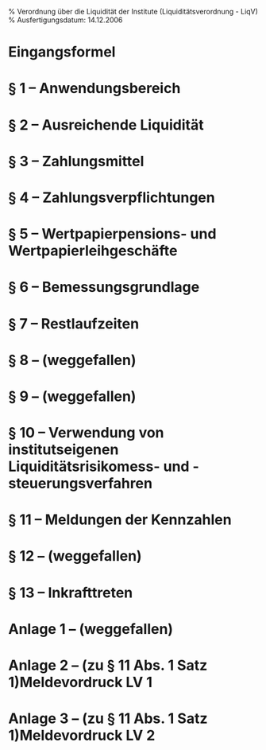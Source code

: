 % Verordnung über die Liquidität der Institute  (Liquiditätsverordnung - LiqV)
% Ausfertigungsdatum: 14.12.2006
 
# Eingangsformel

# § 1 – Anwendungsbereich

# § 2 – Ausreichende Liquidität

# § 3 – Zahlungsmittel

# § 4 – Zahlungsverpflichtungen

# § 5 – Wertpapierpensions- und Wertpapierleihgeschäfte

# § 6 – Bemessungsgrundlage

# § 7 – Restlaufzeiten

# § 8 – (weggefallen)

# § 9 – (weggefallen)

# § 10 – Verwendung von institutseigenen Liquiditätsrisikomess- und -steuerungsverfahren

# § 11 – Meldungen der Kennzahlen

# § 12 – (weggefallen)

# § 13 – Inkrafttreten

# Anlage 1 – (weggefallen)

# Anlage 2 – (zu § 11 Abs. 1 Satz 1)Meldevordruck LV 1

# Anlage 3 – (zu § 11 Abs. 1 Satz 1)Meldevordruck LV 2
